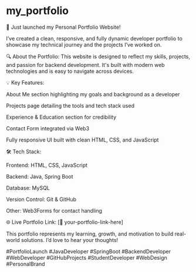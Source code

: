 # my_portfolio
🚀 Just launched my Personal Portfolio Website!

I’ve created a clean, responsive, and fully dynamic developer portfolio to showcase my technical journey and the projects I’ve worked on.

🔍 About the Portfolio:
This website is designed to reflect my skills, projects, and passion for backend development. It's built with modern web technologies and is easy to navigate across devices.

💡 Key Features:

About Me section highlighting my goals and background as a developer

Projects page detailing the tools and tech stack used

Experience & Education section for credibility

Contact Form integrated via Web3

Fully responsive UI built with clean HTML, CSS, and JavaScript

🛠️ Tech Stack:

Frontend: HTML, CSS, JavaScript

Backend: Java, Spring Boot

Database: MySQL

Version Control: Git & GitHub

Other: Web3Forms for contact handling

🌐 Live Portfolio Link: [🔗 your-portfolio-link-here]

This portfolio represents my learning, growth, and motivation to build real-world solutions. I’d love to hear your thoughts!

#PortfolioLaunch #JavaDeveloper #SpringBoot #BackendDeveloper #WebDeveloper #GitHubProjects #StudentDeveloper #WebDesign #PersonalBrand
